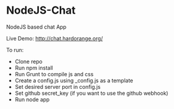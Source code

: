 NodeJS-Chat
===========

NodeJS based chat App

Live Demo: http://chat.hardorange.org/

To run:
- Clone repo
- Run npm install
- Run Grunt to compile js and css
- Create a config.js using _config.js as a template
- Set desired server port in config.js
- Set github secret_key (if you want to use the github webhook)
- Run node app
